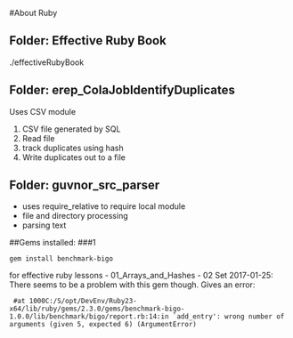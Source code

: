 #About Ruby

## Folder: Effective Ruby Book
./effectiveRubyBook

## Folder: erep_ColaJobIdentifyDuplicates
Uses CSV module


1. CSV file generated by SQL
2. Read file
3. track duplicates using hash
4. Write duplicates out to a file

## Folder: guvnor_src_parser
- uses require_relative to require local module
- file and directory processing
- parsing text

##Gems installed:
###1
```
gem install benchmark-bigo
```
for effective ruby lessons - 01_Arrays_and_Hashes - 02 Set
2017-01-25: There seems to be a problem with this gem though. Gives an error:
```
 #at 1000C:/S/opt/DevEnv/Ruby23-x64/lib/ruby/gems/2.3.0/gems/benchmark-bigo-1.0.0/lib/benchmark/bigo/report.rb:14:in `add_entry': wrong number of arguments (given 5, expected 6) (ArgumentError)
```

